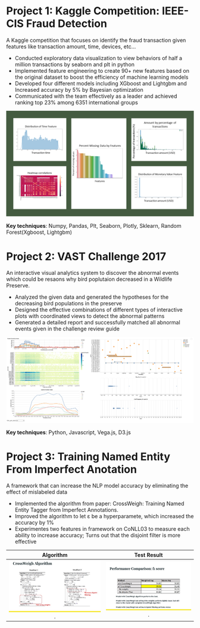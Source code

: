 # Project 1: Kaggle Competition: IEEE-CIS Fraud Detection
A Kaggle competition that focuses on identify the fraud transaction given features like transaction amount, time, devices, etc... 

* Conducted exploratory data visualization to view behaviors of half a million transactions by seaborn and plt in python
* Implemented feature engineering to create 90+ new features based on the original dataset to boost the efficiency of machine learning models
* Developed four different models including XGboost and Lightgbm and Increased accuracy by 5% by Bayesian optimization
* Communicated with the team effectively as a leader and achieved ranking top 23% among 6351 international groups

![](/images/kaggle_plots.png)

**Key techniques**: Numpy, Pandas, Plt, Seaborn, Plotly, Sklearn, Random Forest(Xgboost, Lightgbm)

# Project 2: VAST Challenge 2017
An interactive visual analytics system to discover the abnormal events which could be resaons why bird poplutaion decreased in a Wildlife Preserve. 

* Analyzed the given data and generated the hypotheses for the decreasing bird populations in the preserve
* Designed the effective combinations of different types of interactive plots with coordinated views to detect the abnormal patterns 
* Generated a detailed report and successfully matched all abnormal events given in the challenge review guide

![](/images/vast2017.png)

**Key techniques**: Python, Javascript, Vega.js, D3.js 

# Project 3: Training Named Entity From Imperfect Anotation 
A framework that can increase the NLP model accuracy by eliminating the effect of mislabeled data

* Implemented the algorithm from paper: CrossWeigh: Training Named Entity Tagger from Imperfect Annotations. 
* Improved the algorithm to let ε be a hyperparamete, which increased the accuracy by 1%
* Experimentes two features in framework on CoNLL03 to measure each ability to increase accuracy; Turns out that the disjoint filter is more effective

 Algorithm                 |Test Result
:-------------------------:|:-------------------------:
![](/images/NER1.jpg).    |![](/images/NER2.jpg).
